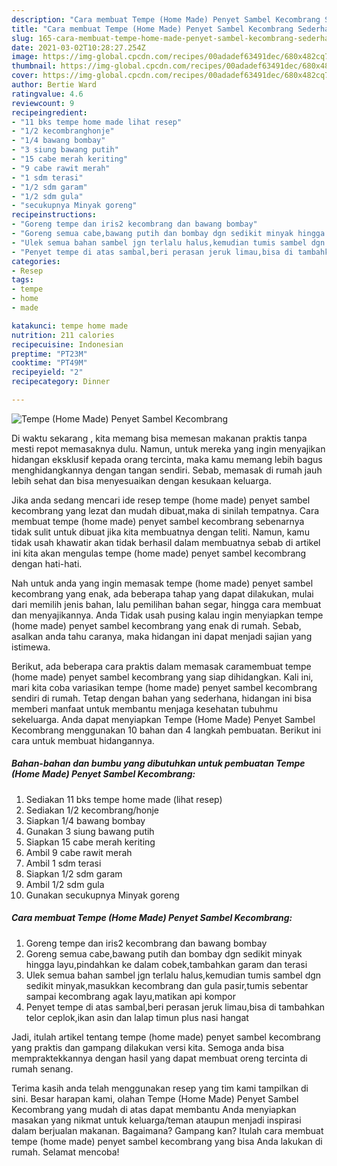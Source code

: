 ```yaml
---
description: "Cara membuat Tempe (Home Made) Penyet Sambel Kecombrang Sederhana dan Mudah Dibuat"
title: "Cara membuat Tempe (Home Made) Penyet Sambel Kecombrang Sederhana dan Mudah Dibuat"
slug: 165-cara-membuat-tempe-home-made-penyet-sambel-kecombrang-sederhana-dan-mudah-dibuat
date: 2021-03-02T10:28:27.254Z
image: https://img-global.cpcdn.com/recipes/00adadef63491dec/680x482cq70/tempe-home-made-penyet-sambel-kecombrang-foto-resep-utama.jpg
thumbnail: https://img-global.cpcdn.com/recipes/00adadef63491dec/680x482cq70/tempe-home-made-penyet-sambel-kecombrang-foto-resep-utama.jpg
cover: https://img-global.cpcdn.com/recipes/00adadef63491dec/680x482cq70/tempe-home-made-penyet-sambel-kecombrang-foto-resep-utama.jpg
author: Bertie Ward
ratingvalue: 4.6
reviewcount: 9
recipeingredient:
- "11 bks tempe home made lihat resep"
- "1/2 kecombranghonje"
- "1/4 bawang bombay"
- "3 siung bawang putih"
- "15 cabe merah keriting"
- "9 cabe rawit merah"
- "1 sdm terasi"
- "1/2 sdm garam"
- "1/2 sdm gula"
- "secukupnya Minyak goreng"
recipeinstructions:
- "Goreng tempe dan iris2 kecombrang dan bawang bombay"
- "Goreng semua cabe,bawang putih dan bombay dgn sedikit minyak hingga layu,pindahkan ke dalam cobek,tambahkan garam dan terasi"
- "Ulek semua bahan sambel jgn terlalu halus,kemudian tumis sambel dgn sedikit minyak,masukkan kecombrang dan gula pasir,tumis sebentar sampai kecombrang agak layu,matikan api kompor"
- "Penyet tempe di atas sambal,beri perasan jeruk limau,bisa di tambahkan telor ceplok,ikan asin dan lalap timun plus nasi hangat"
categories:
- Resep
tags:
- tempe
- home
- made

katakunci: tempe home made 
nutrition: 211 calories
recipecuisine: Indonesian
preptime: "PT23M"
cooktime: "PT49M"
recipeyield: "2"
recipecategory: Dinner

---
```



![Tempe (Home Made) Penyet Sambel Kecombrang](https://img-global.cpcdn.com/recipes/00adadef63491dec/680x482cq70/tempe-home-made-penyet-sambel-kecombrang-foto-resep-utama.jpg)

Di waktu  sekarang , kita memang bisa memesan makanan praktis tanpa mesti repot memasaknya dulu. Namun, untuk mereka yang ingin menyajikan hidangan eksklusif kepada orang tercinta, maka kamu memang lebih bagus menghidangkannya dengan tangan sendiri. Sebab, memasak di rumah jauh lebih sehat dan bisa menyesuaikan dengan kesukaan keluarga.

Jika anda sedang mencari ide resep tempe (home made) penyet sambel kecombrang yang lezat dan mudah dibuat,maka di sinilah tempatnya. Cara membuat tempe (home made) penyet sambel kecombrang  sebenarnya tidak sulit untuk dibuat jika kita membuatnya dengan teliti. Namun, kamu tidak usah khawatir akan tidak berhasil dalam membuatnya 
sebab di artikel ini kita akan mengulas tempe (home made) penyet sambel kecombrang dengan hati-hati.  



Nah untuk anda yang ingin memasak tempe (home made) penyet sambel kecombrang yang enak, ada beberapa tahap yang dapat dilakukan, mulai dari memilih jenis bahan, lalu pemilihan bahan segar, hingga cara membuat dan menyajikannya. Anda Tidak usah pusing kalau ingin menyiapkan tempe (home made) penyet sambel kecombrang yang enak di rumah. Sebab, asalkan anda  tahu caranya, maka hidangan ini dapat menjadi sajian yang istimewa.

Berikut, ada beberapa cara praktis  dalam memasak caramembuat tempe (home made) penyet sambel kecombrang yang siap dihidangkan. Kali ini, mari kita coba variasikan tempe (home made) penyet sambel kecombrang sendiri di rumah. Tetap dengan bahan yang sederhana, hidangan ini bisa memberi manfaat untuk membantu menjaga kesehatan tubuhmu sekeluarga. Anda dapat menyiapkan Tempe (Home Made) Penyet Sambel Kecombrang menggunakan 10 bahan dan 4 langkah pembuatan. Berikut ini cara untuk membuat hidangannya.

<!--inarticleads1-->

##### Bahan-bahan dan bumbu yang dibutuhkan untuk pembuatan Tempe (Home Made) Penyet Sambel Kecombrang:

1. Sediakan 11 bks tempe home made (lihat resep)
1. Sediakan 1/2 kecombrang/honje
1. Siapkan 1/4 bawang bombay
1. Gunakan 3 siung bawang putih
1. Siapkan 15 cabe merah keriting
1. Ambil 9 cabe rawit merah
1. Ambil 1 sdm terasi
1. Siapkan 1/2 sdm garam
1. Ambil 1/2 sdm gula
1. Gunakan secukupnya Minyak goreng




<!--inarticleads2-->

##### Cara membuat Tempe (Home Made) Penyet Sambel Kecombrang:

1. Goreng tempe dan iris2 kecombrang dan bawang bombay
1. Goreng semua cabe,bawang putih dan bombay dgn sedikit minyak hingga layu,pindahkan ke dalam cobek,tambahkan garam dan terasi
1. Ulek semua bahan sambel jgn terlalu halus,kemudian tumis sambel dgn sedikit minyak,masukkan kecombrang dan gula pasir,tumis sebentar sampai kecombrang agak layu,matikan api kompor
1. Penyet tempe di atas sambal,beri perasan jeruk limau,bisa di tambahkan telor ceplok,ikan asin dan lalap timun plus nasi hangat




Jadi, itulah artikel tentang  tempe (home made) penyet sambel kecombrang  yang praktis dan gampang dilakukan versi kita. Semoga anda bisa mempraktekkannya dengan hasil yang dapat membuat oreng tercinta di rumah senang. 

Terima kasih anda telah menggunakan resep yang tim kami tampilkan di sini. Besar harapan kami, olahan  Tempe (Home Made) Penyet Sambel Kecombrang yang mudah di atas dapat membantu Anda menyiapkan masakan yang nikmat untuk keluarga/teman ataupun menjadi inspirasi dalam berjualan makanan. Bagaimana? Gampang kan? Itulah cara membuat tempe (home made) penyet sambel kecombrang yang bisa Anda lakukan di rumah. Selamat mencoba!

